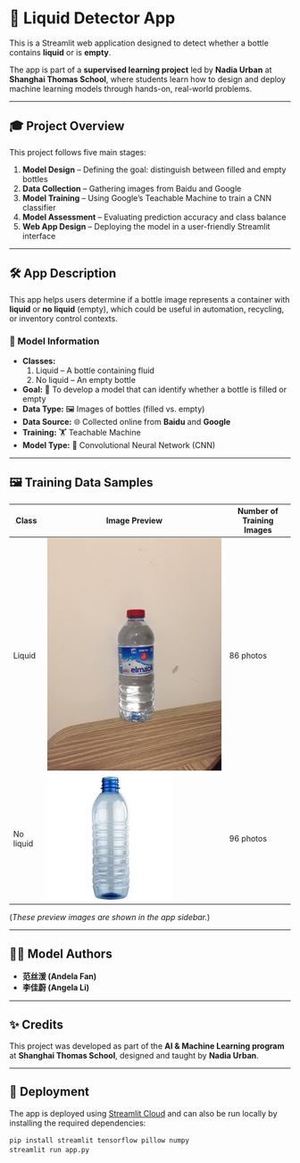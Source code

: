 # 🧠 Liquid Detector App

This is a Streamlit web application designed to detect whether a bottle contains **liquid** or is **empty**.

The app is part of a **supervised learning project** led by **Nadia Urban** at **Shanghai Thomas School**, where students learn how to design and deploy machine learning models through hands-on, real-world problems.

---

## 🎓 Project Overview

This project follows five main stages:

1. **Model Design** – Defining the goal: distinguish between filled and empty bottles  
2. **Data Collection** – Gathering images from Baidu and Google  
3. **Model Training** – Using Google’s Teachable Machine to train a CNN classifier  
4. **Model Assessment** – Evaluating prediction accuracy and class balance  
5. **Web App Design** – Deploying the model in a user-friendly Streamlit interface

---

## 🛠️ App Description

This app helps users determine if a bottle image represents a container with **liquid** or **no liquid** (empty), which could be useful in automation, recycling, or inventory control contexts.

### 🧾 Model Information
- **Classes:**
  1. Liquid – A bottle containing fluid  
  2. No liquid – An empty bottle  
- **Goal:** 🎯 To develop a model that can identify whether a bottle is filled or empty  
- **Data Type:** 🖼️ Images of bottles (filled vs. empty)  
- **Data Source:** 🌐 Collected online from **Baidu** and **Google**  
- **Training:** 🏋️ Teachable Machine  
- **Model Type:** 🧠 Convolutional Neural Network (CNN)

---

## 🖼️ Training Data Samples

| Class      | Image Preview     | Number of Training Images |
|------------|-------------------|----------------------------|
| Liquid     | ![](example1.jpg) | 86 photos                  |
| No liquid  | ![](example2.jpg) | 96 photos                  |

(*These preview images are shown in the app sidebar.*)

---

## 👩‍🔬 Model Authors

- **范丝湲 (Andela Fan)**  
- **李佳蔚 (Angela Li)**

---

## ✨ Credits

This project was developed as part of the **AI & Machine Learning program** at **Shanghai Thomas School**, designed and taught by **Nadia Urban**.

---

## 🚀 Deployment

The app is deployed using [Streamlit Cloud](https://streamlit.io/cloud) and can also be run locally by installing the required dependencies:

```bash
pip install streamlit tensorflow pillow numpy
streamlit run app.py
